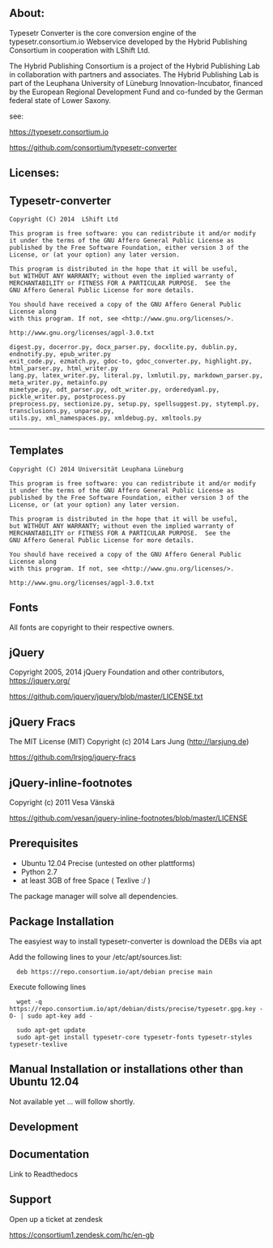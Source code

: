 About:
-----

Typesetr Converter is the core conversion engine of the typesetr.consortium.io Webservice developed by the Hybrid Publishing Consortium in cooperation with LShift Ltd.

The Hybrid Publishing Consortium is a project of the Hybrid Publishing Lab in collaboration with partners and associates. The Hybrid Publishing Lab is part of the Leuphana University of Lüneburg Innovation-Incubator, financed by the European Regional Development Fund and co-funded by the German federal state of Lower Saxony.

see: 

https://typesetr.consortium.io

https://github.com/consortium/typesetr-converter

Licenses:
--------


Typesetr-converter
------------------
    Copyright (C) 2014  LShift Ltd

    This program is free software: you can redistribute it and/or modify
    it under the terms of the GNU Affero General Public License as
    published by the Free Software Foundation, either version 3 of the
    License, or (at your option) any later version.

    This program is distributed in the hope that it will be useful,
    but WITHOUT ANY WARRANTY; without even the implied warranty of
    MERCHANTABILITY or FITNESS FOR A PARTICULAR PURPOSE.  See the
    GNU Affero General Public License for more details.

    You should have received a copy of the GNU Affero General Public License along
    with this program. If not, see <http://www.gnu.org/licenses/>.

    http://www.gnu.org/licenses/agpl-3.0.txt

	digest.py, docerror.py, docx_parser.py, docxlite.py, dublin.py, endnotify.py, epub_writer.py
	exit_code.py, ezmatch.py, gdoc-to, gdoc_converter.py, highlight.py, html_parser.py, html_writer.py
	lang.py, latex_writer.py, literal.py, lxmlutil.py, markdown_parser.py, meta_writer.py, metainfo.py
 	mimetype.py, odt_parser.py, odt_writer.py, orderedyaml.py, pickle_writer.py, postprocess.py
 	preprocess.py, sectionize.py, setup.py, spellsuggest.py, stytempl.py, transclusions.py, unparse.py,
 	utils.py, xml_namespaces.py, xmldebug.py, xmltools.py

------

Templates
---------
	Copyright (C) 2014 Universität Leuphana Lüneburg

    This program is free software: you can redistribute it and/or modify
    it under the terms of the GNU Affero General Public License as
    published by the Free Software Foundation, either version 3 of the
    License, or (at your option) any later version.

    This program is distributed in the hope that it will be useful,
    but WITHOUT ANY WARRANTY; without even the implied warranty of
    MERCHANTABILITY or FITNESS FOR A PARTICULAR PURPOSE.  See the
    GNU Affero General Public License for more details.

    You should have received a copy of the GNU Affero General Public License along
    with this program. If not, see <http://www.gnu.org/licenses/>.

    http://www.gnu.org/licenses/agpl-3.0.txt

Fonts
------
All fonts are copyright to their respective owners.

jQuery
------
Copyright 2005, 2014 jQuery Foundation and other contributors,
https://jquery.org/

https://github.com/jquery/jquery/blob/master/LICENSE.txt

jQuery Fracs
------------
The MIT License (MIT)
Copyright (c) 2014 Lars Jung (http://larsjung.de)

https://github.com/lrsjng/jquery-fracs

jQuery-inline-footnotes
-----------------------
Copyright (c) 2011 Vesa Vänskä

https://github.com/vesan/jquery-inline-footnotes/blob/master/LICENSE


Prerequisites
-------------

 - Ubuntu 12.04 Precise (untested on other plattforms)
 - Python 2.7
 - at least 3GB of free Space ( Texlive :/ )

The package manager will solve all dependencies.

Package Installation
------------

The easyiest way to install typesetr-converter is download the DEBs via apt 

Add the following lines to your /etc/apt/sources.list:

      deb https://repo.consortium.io/apt/debian precise main

Execute following lines

      wget -q https://repo.consortium.io/apt/debian/dists/precise/typesetr.gpg.key -O- | sudo apt-key add -

	  sudo apt-get update
      sudo apt-get install typesetr-core typesetr-fonts typesetr-styles typesetr-texlive


Manual Installation or installations other than Ubuntu 12.04
------------------------------------------------------------

Not available yet ... will follow shortly.

Development
-----------

Documentation
-------------
Link to Readthedocs

Support
-------
Open up a ticket at zendesk 

https://consortium1.zendesk.com/hc/en-gb







